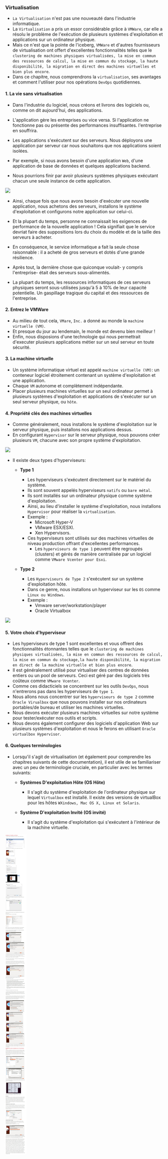 ### **Virtualisation**

+ `La Virtualisation` n'est pas une nouveauté dans l'industrie informatique.
+ La `Virtualisation` a pris un essor considérable grâce à `VMWare`, car elle a résolu le problème de l'exécution de plusieurs systèmes d'exploitation et applications sur un ordinateur physique.
+ Mais ce n'est que la pointe de l'iceberg, `VMWare` et d'autres fournisseurs de virtualisation ont offert d'excellentes fonctionnalités telles que le `clustering de machines physiques virtualisées, la mise en commun des ressources de calcul, la mise en commun du stockage, la haute disponibilité, la migration en direct des machines virtuelles et bien plus encore`.
+ Dans ce chapitre, nous comprendrons la `virtualisation`, ses avantages et comment l'utiliser pour nos opérations `DevOps` quotidiennes.


#### **1. La vie sans virtualisation**

+ Dans l'industrie du logiciel, nous créons et livrons des logiciels ou, comme on dit aujourd'hui, des applications.
+ L'application gère les entreprises ou vice versa. Si l'application ne fonctionne pas ou présente des performances insuffisantes. l'entreprise en souffrira.


+ Les applications s'exécutent sur des serveurs. Nous déployons une application par serveur car nous souhaitons que nos applications soient isolées.
+ Par exemple, si nous avons besoin d'une application `Web`, d'une application de base de données et quelques applications backend.
+ Nous pourrions finir par avoir plusieurs systèmes physiques exécutant chacun une seule instance de cette application.


<img src="https://binarymist.files.wordpress.com/2012/01/bare-metal_hypervisor.png"/>


+ Ainsi, chaque fois que nous avons besoin d'exécuter une nouvelle application, nous achetons des serveurs, installons le système d'exploitation et configurons notre application sur celui-ci.
+ Et la plupart du temps, personne ne connaissait les exigences de performance de la nouvelle application ! Cela signifiait que le service devriat faire des suppositions lors du choix du modèle et de la taille des serveurs à acheter.
+ En conséquence, le service informatique a fait la seule chose raisonnable : il a acheté de gros serveurs et dotés d'une grande résilience.
+ Après tout, la dernière chose que quiconque voulait- y compris l'entreprise- était des serveurs sous-alimentés.

+ La plupart du temps, les ressources informatiques de ces serveurs physiques seront sous-utilisées jusqu'à 5 à 10% de leur capacité potentielle. Un gaspillage tragique du capital et des ressources de l'entreprise.


#### **2. Entrez le VMWare**
+ Au milieu de tout cela, `VMare`, `Inc.` a donné au monde la `machine virtuelle (VM)`.
+ Et presque du jour au lendemain, le monde est devenu bien meilleur !
+ Enfin, nous disposions d'une technologie qui nous permettrait d'executer plusieurs applications métier sur un seul serveur en toute sécurité. 

#### **3. La machine virtuelle**
+ Un système informatique virtuel est appelé `machine virtuelle (VM)`: un conteneur logiciel étroitement contenant un système d'exploitation et une application.
+ Chaque `VM` autonome et complètement indépendante.
+ Placer plusieurs machines virtuelles sur un seul ordinateur permet à plusieurs systèmes d'exploitation et applications de s'exécuter sur un seul serveur physique, ou `hôte`.


#### **4. Propriété clés des machines virtuelles**

+ Comme généralement, nous installons le système d'exploitation sur le serveur physique, puis installons nos applications dessus.
+ En configurant `Hypervisor` sur le serveur physique, nous pouvons créer plusieurs `VM`, chacune avec son propre système d'exploitation.

<img src="https://binarymist.files.wordpress.com/2012/01/bare-metal_hypervisor.png"/>


+ Il existe deux types d'hyperviseurs:

    + **Type 1**
  
        + Les hyperviseurs s'exécutent directement sur le matériel du système.
        + Ils sont souvent appelés hyperviseurs `natifs` ou `bare métal`.
        + Ils sont installés sur un ordinateur physique comme système d'exploitation.
        + Ainsi, au lieu d'installer le système d'exploitation, nous installons `Hypervisor` pour réaliser la `virtualisation`.
        + Exemple :
            + Microsoft Hyper-V
            + VMware ESX/ESXI.
            + Xen Hypervisors.
        + Ces hyperviseurs sont utilisés sur des machines virtuelles de niveau production offrant d'excellentes performances.
          + Les `hyperviseurs de type 1` peuvent être regroupés (clusters) et gérés de manière centralisée par un logiciel comme `VMware Vcenter pour Esxi`.
          
    + **Type 2**
  
        + Les `Hyperviseurs de Type 2` s'exécutent sur un système d'exploitation hôte.
        + Dans ce genre, nous installons un hyperviseur sur les `OS` comme `Linux ou Windows`.
        + Exemple :
            + Vmware server/workstation/player
            + Oracle Virtualbox
        
<img src= "https://microkerneldude.files.wordpress.com/2012/01/type1-vs-2.png"/>


#### **5. Votre choix d'hyperviseur**

+ Les hyperviseurs de type 1 sont excellentes et vous offrent des fonctionnalités étonnantes telles que le `clustering de machines physiques virtualisées, la mise en commun des ressources de calcul, la mise en commun du stockage,la haute disponibilité, la migration en direct de la machine virtuelle et bien plus encore`.
+ Il est généralement utilisé pour virtualiser des centres de données entiers ou un pool de serveurs. Ceci est géré par des logiciels très coûteux comme `VMware Vcenter`.
+ Comme ces didacticiels se concentrent sur les outils `DevOps`, nous n'entrerons pas dans les hyperviseurs de `type 1`.
+ Nous allons nous concentrer sur les `hyperviseurs de type 2` comme `Oracle Virualbox` que nous pouvons installer sur nos ordinateurs portables/de bureau et utiliser les machines virtuelles.
+ Nous devons exécuter plusieurs machines virtuelles sur notre système pour tester/exécuter nos outils et scripts.
+ Nous devons également configurer des logiciels d'application Web sur plusieurs systèmes d'exploitation et nous le ferons en utilisant `Oracle virtualbox Hypervisor`.


#### **6. Quelques terminologies**

+ Lorsqu'il s'agit de virtualisation (et également pour comprendre les chapitres suivants de cette documentation), il est utile de se familiariser avec un peu de terminologie cruciale, en particulier avec les termes suivants:

    + **Systèmes D'exploitation Hôte (OS Hôte)**
        + Il s'agit du système d'exploitation de l'ordinateur physique sur lequel `Virtualbox` est installé. Il existe des versions de virtualBox pour les hôtes `WXindows, Mac OS X, Linux et Solaris`.

    + **Système D'exploitation Invité (OS invité)**
        + Il s'agit du système d'exploitation qui s'exécutent à l'intérieur de la machine virtuelle.

<img src= "images/téléchargement.jpg"/>